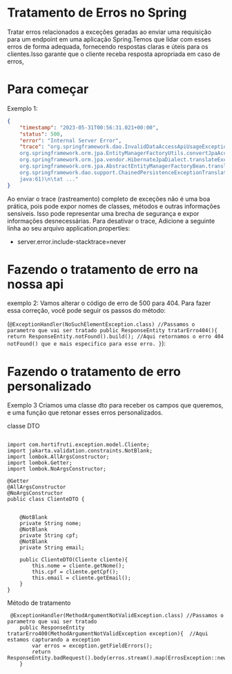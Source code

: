 # Tratamento de Erros no Spring

Tratar erros relacionados a exceções geradas ao enviar uma requisição para um endpoint em uma aplicação Spring.Temos que lidar 
com esses erros de forma adequada, fornecendo respostas claras e úteis para os clientes.Isso garante que o cliente receba
resposta apropriada em caso de erros, 

# Para começar

Exemplo 1:
```json
{
    "timestamp": "2023-05-31T00:56:31.021+00:00",
    "status": 500,
    "error": "Internal Server Error",
    "trace": "org.springframework.dao.InvalidDataAccessApiUsageException: The given id must not be null\n\tat \
    org.springframework.orm.jpa.EntityManagerFactoryUtils.convertJpaAccessExceptionIfPossible(EntityManagerFactoryUtils.java:371)\n\tat 
    org.springframework.orm.jpa.vendor.HibernateJpaDialect.translateExceptionIfPossible(HibernateJpaDialect.java:234)\n\tat 
    org.springframework.orm.jpa.AbstractEntityManagerFactoryBean.translateExceptionIfPossible(AbstractEntityManagerFactoryBean.java:550)\n\tat 
    org.springframework.dao.support.ChainedPersistenceExceptionTranslator.translateExceptionIfPossible(ChainedPersistenceExceptionTranslator.
    java:61)\n\tat ..."
}
```



Ao enviar o trace (rastreamento) completo de exceções não é uma boa prática, pois pode expor nomes de classes, métodos e outras 
informações sensíveis. Isso pode representar uma brecha de segurança e expor informações desnecessárias.
Para desativar o trace,
Adicione a seguinte linha ao seu arquivo application.properties:
* server.error.include-stacktrace=never

# Fazendo o tratamento de erro na nossa api

exemplo 2: 
Vamos alterar o código de erro de 500 para 404. Para fazer essa correção, você pode seguir os passos do método:

(```
@ExceptionHandler(NoSuchElementException.class) //Passamos o parametro que vai ser tratado
    public ResponseEntity tratarErro404(){
        return ResponseEntity.notFound().build(); //Aqui retornamos o erro 404 notFound() que e mais especifico para esse erro.
    }
    ```):
   
# Fazendo o tratamento de erro personalizado
    
Exemplo 3
Criamos uma classe dto para receber os campos que queremos, e uma função que retonar esses erros personalizados.

classe DTO
```package com.hortifruti.exception.dto;

import com.hortifruti.exception.model.Cliente;
import jakarta.validation.constraints.NotBlank;
import lombok.AllArgsConstructor;
import lombok.Getter;
import lombok.NoArgsConstructor;

@Getter
@AllArgsConstructor
@NoArgsConstructor
public class ClienteDTO {


    @NotBlank
    private String nome;
    @NotBlank
    private String cpf;
    @NotBlank
    private String email;

    public ClienteDTO(Cliente cliente){
        this.nome = cliente.getNome();
        this.cpf = cliente.getCpf();
        this.email = cliente.getEmail();
    }
}
````
Método de tratamento
```
 @ExceptionHandler(MethodArgumentNotValidException.class) //Passamos o parametro que vai ser tratado
    public ResponseEntity tratarErro400(MethodArgumentNotValidException exception){  //Aqui estamos capturando a exception
        var erros = exception.getFieldErrors();
        return ResponseEntity.badRequest().body(erros.stream().map(ErrosException::new).toList());
    }
    
